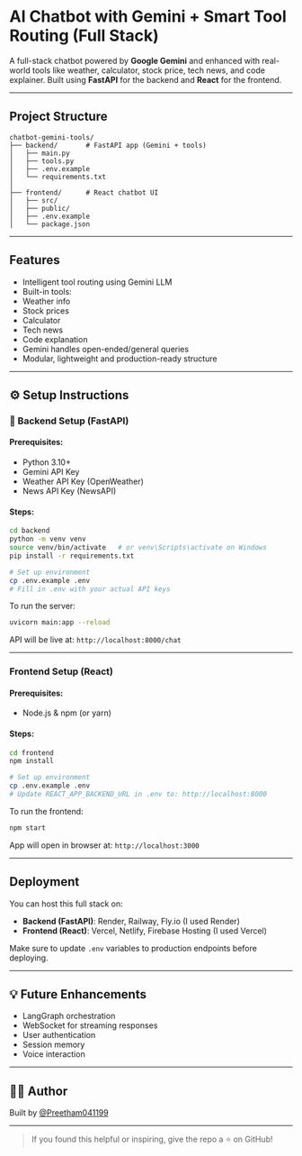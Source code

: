 # AI Chatbot with Gemini + Smart Tool Routing (Full Stack)

A full-stack chatbot powered by **Google Gemini** and enhanced with real-world tools like weather, calculator, stock price, tech news, and code explainer. Built using **FastAPI** for the backend and **React** for the frontend.

---

## Project Structure

```
chatbot-gemini-tools/
├── backend/       # FastAPI app (Gemini + tools)
│   ├── main.py
│   ├── tools.py
│   ├── .env.example
│   └── requirements.txt
│
├── frontend/      # React chatbot UI
│   ├── src/
│   ├── public/
│   ├── .env.example
│   └── package.json
```

---

## Features

-  Intelligent tool routing using Gemini LLM
-  Built-in tools:
  - Weather info
  - Stock prices
  - Calculator
  - Tech news
  - Code explanation
-  Gemini handles open-ended/general queries
-  Modular, lightweight and production-ready structure

---

## ⚙️ Setup Instructions

### 🔧 Backend Setup (FastAPI)

#### Prerequisites:
- Python 3.10+
- Gemini API Key
- Weather API Key (OpenWeather)
- News API Key (NewsAPI)

#### Steps:

```bash
cd backend
python -m venv venv
source venv/bin/activate   # or venv\Scripts\activate on Windows
pip install -r requirements.txt

# Set up environment
cp .env.example .env
# Fill in .env with your actual API keys
```

To run the server:
```bash
uvicorn main:app --reload
```

API will be live at: `http://localhost:8000/chat`

---

### Frontend Setup (React)

#### Prerequisites:
- Node.js & npm (or yarn)

#### Steps:

```bash
cd frontend
npm install

# Set up environment
cp .env.example .env
# Update REACT_APP_BACKEND_URL in .env to: http://localhost:8000
```

To run the frontend:

```bash
npm start
```

App will open in browser at: `http://localhost:3000`

---

## Deployment

You can host this full stack on:

- **Backend (FastAPI)**: Render, Railway, Fly.io (I used Render)
- **Frontend (React)**: Vercel, Netlify, Firebase Hosting (I used Vercel)

Make sure to update `.env` variables to production endpoints before deploying.

---

## 💡 Future Enhancements

- LangGraph orchestration
- WebSocket for streaming responses
- User authentication
- Session memory
- Voice interaction

---

## 👨‍💻 Author

Built by [@Preetham041199](https://github.com/Preetham041199)

---

> If you found this helpful or inspiring, give the repo a ⭐ on GitHub!
